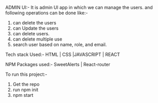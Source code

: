

ADMIN UI:-
It is admin UI app in which we can manage the users.
and following operations can be done
like:-
1.  can delete the users
2.  can Update the users
3.  can delete users.
4.  can delete multiple use
5.  search user based on name, role, and email.


Tech stack Used:-
 HTML | CSS |JAVASCRIPT | REACT 
 
 NPM Packages used:-
  SweetAlerts | React-router 


To run this project:-
1. Get the repo
2. run npm init
3. npm start
